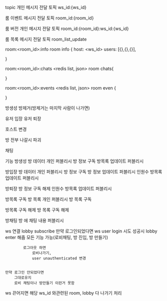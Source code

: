 topic
개인 메시지 전달 토픽
ws_id:{ws_id}

룸 이벤트 메시지 전달 토픽
room_id:{room_id}

룸 버전 개인 메시지 전달 토픽
room_id:{room_id}:ws_id:{ws_id}

룸 목록 메시지 전달 토픽
room_list_update






room:<room_id>:info
<json>
room info
{
    host: <ws_id>
    users: [{},{},{}],
    
}

room:<room_id>:chats
<redis list,  json>
room chats{
    
}

room:<room_id>:events
<redis list,  json>
room even
{

}

방생성
방제거(방제거는 마지막 사람이 나가면)

유저 입장
유저 퇴장

호스트 변경

방 전부 나갈시 파괴

채팅



기능
방생성
    방 데이터 개인 퍼블리시
    방 정보 구독
    방목록 업데이트 퍼블리시

방입장
    방 데이터 개인 퍼블리시
    방 정보 구독
    방 정보 업데이트 퍼블리시
    인원수 방목록 업데이트 퍼블리시

방퇴장
    방 정보 구독 해제
    인원수 방목록 업데이트 퍼블리시

방목록 구독
    방 목록 개인 퍼블리시
    방 목록 구독

방목록 구독 해제
    방 목록 구독 해제

방채팅
    방 에 채팅 내용 퍼블리시


ws 연결
    lobby subscribe
    만약 로그인되었다면
        ws user login 시도
            성공시 lobby enter 해줌
            모든 기능 가능(로비채팅, 방 진입, 방 만들기)

            로그아웃 하면
                로비나가기,
                user unauthenticated 변경


    만약 로그인 안되었다면
        그대로유지
        로비 채팅이나 방만들기 이런거 못함

ws 끈어지면
    해당 ws_id 와관련된 room, lobby 다 나가기 처리